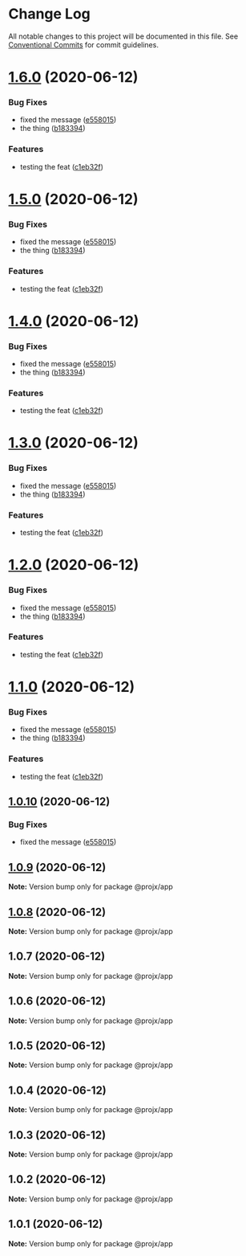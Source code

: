 # Change Log

All notable changes to this project will be documented in this file.
See [Conventional Commits](https://conventionalcommits.org) for commit guidelines.

# [1.6.0](https://github.com/blendsdk/actions_test/compare/@projx/app@1.0.9...@projx/app@1.6.0) (2020-06-12)


### Bug Fixes

* fixed the message ([e558015](https://github.com/blendsdk/actions_test/commit/e558015b9b01c0876ccf16b92c22cbee1a98f1f8))
* the thing ([b183394](https://github.com/blendsdk/actions_test/commit/b18339427d9661b11ca6250b0a671f9261d23cb4))


### Features

* testing the feat ([c1eb32f](https://github.com/blendsdk/actions_test/commit/c1eb32fc6e26ae7a8a562b269b90a591bc4aac04))





# [1.5.0](https://github.com/blendsdk/actions_test/compare/@projx/app@1.0.9...@projx/app@1.5.0) (2020-06-12)


### Bug Fixes

* fixed the message ([e558015](https://github.com/blendsdk/actions_test/commit/e558015b9b01c0876ccf16b92c22cbee1a98f1f8))
* the thing ([b183394](https://github.com/blendsdk/actions_test/commit/b18339427d9661b11ca6250b0a671f9261d23cb4))


### Features

* testing the feat ([c1eb32f](https://github.com/blendsdk/actions_test/commit/c1eb32fc6e26ae7a8a562b269b90a591bc4aac04))





# [1.4.0](https://github.com/blendsdk/actions_test/compare/@projx/app@1.0.9...@projx/app@1.4.0) (2020-06-12)


### Bug Fixes

* fixed the message ([e558015](https://github.com/blendsdk/actions_test/commit/e558015b9b01c0876ccf16b92c22cbee1a98f1f8))
* the thing ([b183394](https://github.com/blendsdk/actions_test/commit/b18339427d9661b11ca6250b0a671f9261d23cb4))


### Features

* testing the feat ([c1eb32f](https://github.com/blendsdk/actions_test/commit/c1eb32fc6e26ae7a8a562b269b90a591bc4aac04))





# [1.3.0](https://github.com/blendsdk/actions_test/compare/@projx/app@1.0.9...@projx/app@1.3.0) (2020-06-12)


### Bug Fixes

* fixed the message ([e558015](https://github.com/blendsdk/actions_test/commit/e558015b9b01c0876ccf16b92c22cbee1a98f1f8))
* the thing ([b183394](https://github.com/blendsdk/actions_test/commit/b18339427d9661b11ca6250b0a671f9261d23cb4))


### Features

* testing the feat ([c1eb32f](https://github.com/blendsdk/actions_test/commit/c1eb32fc6e26ae7a8a562b269b90a591bc4aac04))





# [1.2.0](https://github.com/blendsdk/actions_test/compare/@projx/app@1.0.9...@projx/app@1.2.0) (2020-06-12)


### Bug Fixes

* fixed the message ([e558015](https://github.com/blendsdk/actions_test/commit/e558015b9b01c0876ccf16b92c22cbee1a98f1f8))
* the thing ([b183394](https://github.com/blendsdk/actions_test/commit/b18339427d9661b11ca6250b0a671f9261d23cb4))


### Features

* testing the feat ([c1eb32f](https://github.com/blendsdk/actions_test/commit/c1eb32fc6e26ae7a8a562b269b90a591bc4aac04))





# [1.1.0](https://github.com/blendsdk/actions_test/compare/@projx/app@1.0.9...@projx/app@1.1.0) (2020-06-12)


### Bug Fixes

* fixed the message ([e558015](https://github.com/blendsdk/actions_test/commit/e558015b9b01c0876ccf16b92c22cbee1a98f1f8))
* the thing ([b183394](https://github.com/blendsdk/actions_test/commit/b18339427d9661b11ca6250b0a671f9261d23cb4))


### Features

* testing the feat ([c1eb32f](https://github.com/blendsdk/actions_test/commit/c1eb32fc6e26ae7a8a562b269b90a591bc4aac04))





## [1.0.10](https://github.com/blendsdk/actions_test/compare/@projx/app@1.0.9...@projx/app@1.0.10) (2020-06-12)


### Bug Fixes

* fixed the message ([e558015](https://github.com/blendsdk/actions_test/commit/e558015b9b01c0876ccf16b92c22cbee1a98f1f8))





## [1.0.9](https://github.com/blendsdk/actions_test/compare/@projx/app@1.0.8...@projx/app@1.0.9) (2020-06-12)

**Note:** Version bump only for package @projx/app





## [1.0.8](https://github.com/blendsdk/actions_test/compare/@projx/app@1.0.7...@projx/app@1.0.8) (2020-06-12)

**Note:** Version bump only for package @projx/app





## 1.0.7 (2020-06-12)

**Note:** Version bump only for package @projx/app





## 1.0.6 (2020-06-12)

**Note:** Version bump only for package @projx/app





## 1.0.5 (2020-06-12)

**Note:** Version bump only for package @projx/app





## 1.0.4 (2020-06-12)

**Note:** Version bump only for package @projx/app





## 1.0.3 (2020-06-12)

**Note:** Version bump only for package @projx/app





## 1.0.2 (2020-06-12)

**Note:** Version bump only for package @projx/app





## 1.0.1 (2020-06-12)

**Note:** Version bump only for package @projx/app

